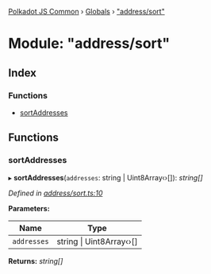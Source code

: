 [Polkadot JS Common](../README.md) › [Globals](../globals.md) › ["address/sort"](_address_sort_.md)

# Module: "address/sort"

## Index

### Functions

* [sortAddresses](_address_sort_.md#sortaddresses)

## Functions

###  sortAddresses

▸ **sortAddresses**(`addresses`: string | Uint8Array‹›[]): *string[]*

*Defined in [address/sort.ts:10](https://github.com/polkadot-js/common/blob/62ebe257/packages/util-crypto/src/address/sort.ts#L10)*

**Parameters:**

Name | Type |
------ | ------ |
`addresses` | string &#124; Uint8Array‹›[] |

**Returns:** *string[]*
